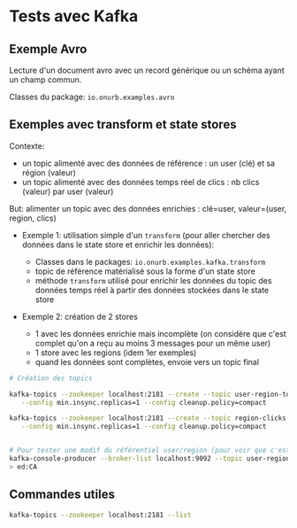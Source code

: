 # Tests avec Kafka

## Exemple Avro

Lecture d'un document avro avec un record générique ou un schéma ayant un champ commun.

Classes du package: `io.onurb.examples.avro`


## Exemples avec transform et state stores

Contexte:
* un topic alimenté avec des données de référence : un user (clé) et sa région (valeur)
* un topic alimenté avec des données temps réel de clics : nb clics (valeur) par user (valeur)

But: alimenter un topic avec des données enrichies : clé=user, valeur=(user, region, clics)


* Exemple 1: utilisation simple d'un `transform` (pour aller chercher des données dans le state store et enrichir les données):
  * Classes dans le packages: `io.onurb.examples.kafka.transform`
  * topic de référence matérialisé sous la forme d'un state store
  * méthode `transform` utilisé pour enrichir les données du topic des données temps réel à partir des données stockées dans le state store


* Exemple 2: création de 2 stores
  * 1 avec les données enrichie mais incomplète (on considère que c'est complet qu'on a reçu au moins 3 messages pour un même user)
  * 1 store avec les regions (idem 1er exemples)
  * quand les données sont complètes, envoie vers un topic final


```bash
# Création des topics

kafka-topics --zookeeper localhost:2181 --create --topic user-region-topic --replication-factor 1 --partitions 1 \
   --config min.insync.replicas=1 --config cleanup.policy=compact

kafka-topics --zookeeper localhost:2181 --create --topic region-clicks-store --replication-factor 1 --partitions 1 \
   --config min.insync.replicas=1 --config cleanup.policy=compact


# Pour tester une modif du référentiel user/region (pour voir que c'est bien pris en compte dans le state store de données de référence)
kafka-console-producer --broker-list localhost:9092 --topic user-region-topic --property "parse.key=true" --property "key.separator=:"
> ed:CA

```


## Commandes utiles

```bash
kafka-topics --zookeeper localhost:2181 --list
```